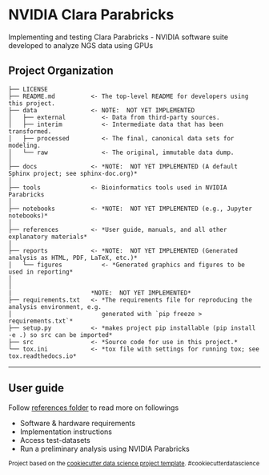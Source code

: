 NVIDIA Clara Parabricks
==============================

Implementing and testing Clara Parabricks - NVIDIA software suite developed to analyze NGS data using GPUs

Project Organization
------------

    ├── LICENSE
    ├── README.md          <- The top-level README for developers using this project.
    ├── data               <- NOTE:  NOT YET IMPLEMENTED
    │   ├── external          <- Data from third-party sources.
    │   ├── interim           <- Intermediate data that has been transformed.
    │   ├── processed         <- The final, canonical data sets for modeling.
    │   └── raw               <- The original, immutable data dump.
    │
    ├── docs               <- *NOTE:  NOT YET IMPLEMENTED (A default Sphinx project; see sphinx-doc.org)*
    │
    ├── tools              <- Bioinformatics tools used in NVIDIA Parabricks
    │
    ├── notebooks          <- *NOTE:  NOT YET IMPLEMENTED (e.g., Jupyter notebooks)*
    │
    ├── references         <- *User guide, manuals, and all other explanatory materials*
    │
    ├── reports            <- *NOTE:  NOT YET IMPLEMENTED (Generated analysis as HTML, PDF, LaTeX, etc.)*
    │   └── figures           <- *Generated graphics and figures to be used in reporting*
    │
    │
    |                      *NOTE:  NOT YET IMPLEMENTED*
    ├── requirements.txt   <- *The requirements file for reproducing the analysis environment, e.g.
    │                         generated with `pip freeze > requirements.txt`*
    ├── setup.py           <- *makes project pip installable (pip install -e .) so src can be imported*
    ├── src                <- *Source code for use in this project.*
    └── tox.ini            <- *tox file with settings for running tox; see tox.readthedocs.io*

--------

User guide
-----------

Follow [references folder](references/README.md) to read more on followings

* Software & hardware requirements
* Implementation instructions
* Access test-datasets
* Run a preliminary analysis using NVIDIA Parabricks

<p><small>Project based on the <a target="_blank" href="https://drivendata.github.io/cookiecutter-data-science/">cookiecutter data science project template</a>. #cookiecutterdatascience</small></p>
